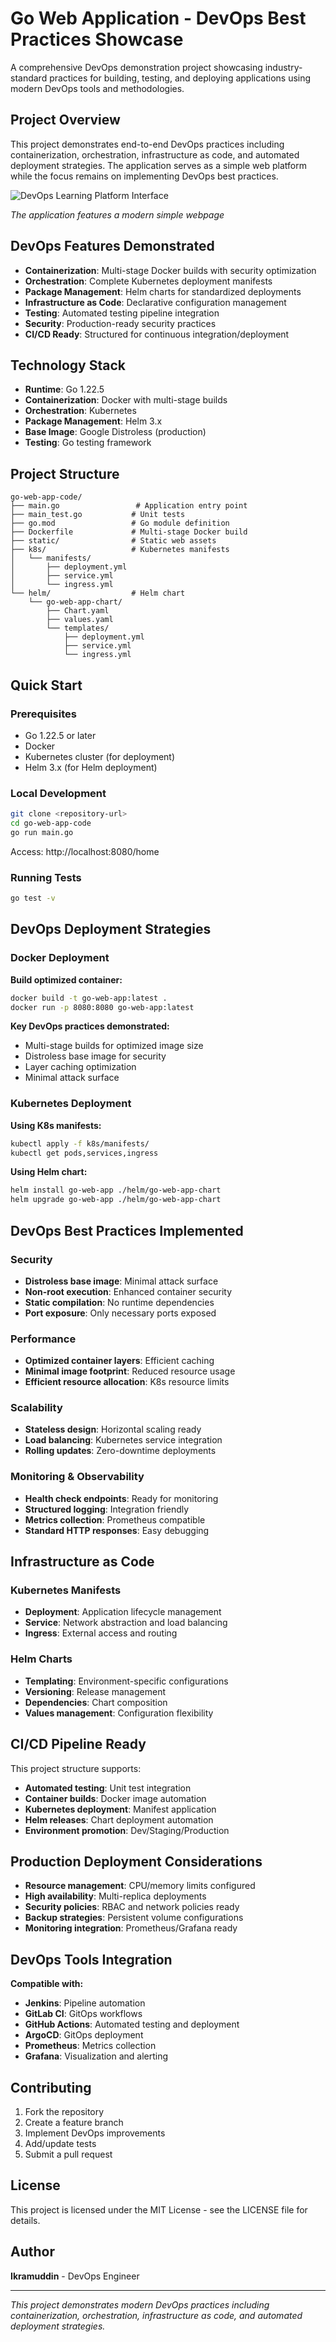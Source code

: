 # Go Web Application - DevOps Best Practices Showcase

A comprehensive DevOps demonstration project showcasing industry-standard practices for building, testing, and deploying applications using modern DevOps tools and methodologies.

## Project Overview

This project demonstrates end-to-end DevOps practices including containerization, orchestration, infrastructure as code, and automated deployment strategies. The application serves as a simple web platform while the focus remains on implementing DevOps best practices.

![DevOps Learning Platform Interface](static/images/golang-website.png)

*The application features a modern simple webpage*

## DevOps Features Demonstrated

- **Containerization**: Multi-stage Docker builds with security optimization
- **Orchestration**: Complete Kubernetes deployment manifests
- **Package Management**: Helm charts for standardized deployments
- **Infrastructure as Code**: Declarative configuration management
- **Testing**: Automated testing pipeline integration
- **Security**: Production-ready security practices
- **CI/CD Ready**: Structured for continuous integration/deployment

## Technology Stack

- **Runtime**: Go 1.22.5
- **Containerization**: Docker with multi-stage builds
- **Orchestration**: Kubernetes
- **Package Management**: Helm 3.x
- **Base Image**: Google Distroless (production)
- **Testing**: Go testing framework

## Project Structure

```
go-web-app-code/
├── main.go                 # Application entry point
├── main_test.go           # Unit tests
├── go.mod                 # Go module definition
├── Dockerfile             # Multi-stage Docker build
├── static/                # Static web assets
├── k8s/                   # Kubernetes manifests
│   └── manifests/
│       ├── deployment.yml
│       ├── service.yml
│       └── ingress.yml
└── helm/                  # Helm chart
    └── go-web-app-chart/
        ├── Chart.yaml
        ├── values.yaml
        └── templates/
            ├── deployment.yml
            ├── service.yml
            └── ingress.yml
```

## Quick Start

### Prerequisites

- Go 1.22.5 or later
- Docker
- Kubernetes cluster (for deployment)
- Helm 3.x (for Helm deployment)

### Local Development

```bash
git clone <repository-url>
cd go-web-app-code
go run main.go
```

Access: http://localhost:8080/home

### Running Tests

```bash
go test -v
```

## DevOps Deployment Strategies

### Docker Deployment

**Build optimized container:**
```bash
docker build -t go-web-app:latest .
docker run -p 8080:8080 go-web-app:latest
```

**Key DevOps practices demonstrated:**
- Multi-stage builds for optimized image size
- Distroless base image for security
- Layer caching optimization
- Minimal attack surface

### Kubernetes Deployment

**Using K8s manifests:**
```bash
kubectl apply -f k8s/manifests/
kubectl get pods,services,ingress
```

**Using Helm chart:**
```bash
helm install go-web-app ./helm/go-web-app-chart
helm upgrade go-web-app ./helm/go-web-app-chart
```

## DevOps Best Practices Implemented

### Security
- **Distroless base image**: Minimal attack surface
- **Non-root execution**: Enhanced container security
- **Static compilation**: No runtime dependencies
- **Port exposure**: Only necessary ports exposed

### Performance
- **Optimized container layers**: Efficient caching
- **Minimal image footprint**: Reduced resource usage
- **Efficient resource allocation**: K8s resource limits

### Scalability
- **Stateless design**: Horizontal scaling ready
- **Load balancing**: Kubernetes service integration
- **Rolling updates**: Zero-downtime deployments

### Monitoring & Observability
- **Health check endpoints**: Ready for monitoring
- **Structured logging**: Integration friendly
- **Metrics collection**: Prometheus compatible
- **Standard HTTP responses**: Easy debugging

## Infrastructure as Code

### Kubernetes Manifests
- **Deployment**: Application lifecycle management
- **Service**: Network abstraction and load balancing
- **Ingress**: External access and routing

### Helm Charts
- **Templating**: Environment-specific configurations
- **Versioning**: Release management
- **Dependencies**: Chart composition
- **Values management**: Configuration flexibility

## CI/CD Pipeline Ready

This project structure supports:
- **Automated testing**: Unit test integration
- **Container builds**: Docker image automation
- **Kubernetes deployment**: Manifest application
- **Helm releases**: Chart deployment automation
- **Environment promotion**: Dev/Staging/Production

## Production Deployment Considerations

- **Resource management**: CPU/memory limits configured
- **High availability**: Multi-replica deployments
- **Security policies**: RBAC and network policies ready
- **Backup strategies**: Persistent volume configurations
- **Monitoring integration**: Prometheus/Grafana ready

## DevOps Tools Integration

**Compatible with:**
- **Jenkins**: Pipeline automation
- **GitLab CI**: GitOps workflows
- **GitHub Actions**: Automated testing and deployment
- **ArgoCD**: GitOps deployment
- **Prometheus**: Metrics collection
- **Grafana**: Visualization and alerting

## Contributing

1. Fork the repository
2. Create a feature branch
3. Implement DevOps improvements
4. Add/update tests
5. Submit a pull request

## License

This project is licensed under the MIT License - see the LICENSE file for details.

## Author

**Ikramuddin** - DevOps Engineer

---

*This project demonstrates modern DevOps practices including containerization, orchestration, infrastructure as code, and automated deployment strategies.*
